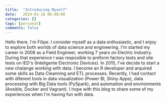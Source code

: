 ```yaml
---
title:  "Introducing Myself"
date:   2019-01-18 06:48:00
categories: []
tags: [personal]
comments: false
---
```


Hello there, I'm Filipe. I consider myself as a data enthusiastic, and I enjoy to explore both worlds of data science and engineering. I'm started my career in 2008 as a Field Engineer, working 7 years on Electric Industry. During that experience I was resposible to preform factory tests and site tests on IED's (Inteligente Electronic Devices). In 2015, I've decide to start a new chalange working with data. I become an R developer and arquired some skills as Data Cleanning and ETL processes. Recently, I had contact with diferent tools in data visualization (Power BI, Shiny Apps), data processing with Big Data tools (PySpark), and automation and environments (Ansible, Docker and Vagrant). I hope with this blog to share some of my experiences when I'm having fun with data.   

